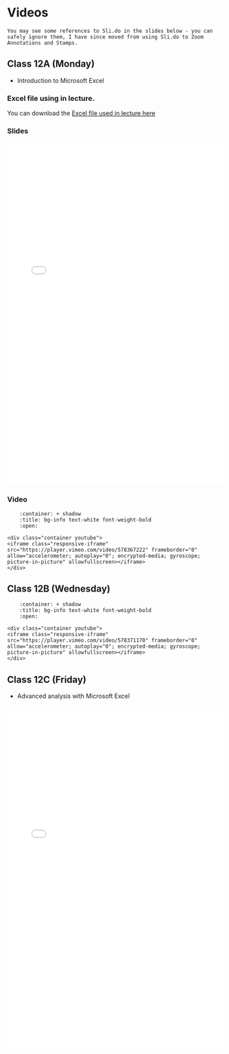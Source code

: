 # Videos

```{tip}
You may see some references to Sli.do in the slides below - you can safely ignore them, I have since moved from using Sli.do to Zoom Annotations and Stamps. 
```

## Class 12A (Monday)

- Introduction to Microsoft Excel

### Excel file using in lecture.

You can download the [Excel file used in lecture here](https://github.com/ubco-mds-2020/data_530/raw/master/sales.xlsx)

### Slides

<iframe src="../../data_301_excel_intro_lecture2.pdf" width="100%" height="800px" frameBorder="0"> </iframe>

### Video

```{dropdown} 5.1 Introduction to Excel I
    :container: + shadow
    :title: bg-info text-white font-weight-bold
    :open:

<div class="container youtube">
<iframe class="responsive-iframe" src="https://player.vimeo.com/video/578367222" frameborder="0" allow="accelerometer; autoplay="0"; encrypted-media; gyroscope; picture-in-picture" allowfullscreen></iframe>
</div>
```

## Class 12B (Wednesday)

```{dropdown} 5.2 Introduction to Excel II
    :container: + shadow
    :title: bg-info text-white font-weight-bold
    :open:

<div class="container youtube">
<iframe class="responsive-iframe" src="https://player.vimeo.com/video/578371170" frameborder="0" allow="accelerometer; autoplay="0"; encrypted-media; gyroscope; picture-in-picture" allowfullscreen></iframe>
</div>
```

## Class 12C (Friday)

- Advanced analysis with Microsoft Excel

<iframe src="../../data_301_excel_analysis.pdf" width="100%" height="800px" frameBorder="0"> </iframe>